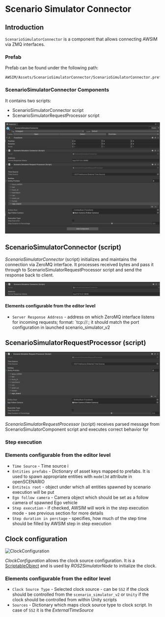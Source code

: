 # Scenario Simulator Connector

## Introduction
`ScenarioSimulatorConnector` is a component that allows connecting AWSIM via ZMQ interfaces.

### Prefab
Prefab can be found under the following path:

```
AWSIM/Assets/ScenarioSimulatorConnector/ScenarioSimulatorConnector.prefab
```

### ScenarioSimulatorConnector Components

It contains two scripts:
- ScenarioSimulatorConnector script
- ScenarioSimulatorRequestProcessor script

![ScenarioSimulatorConnectorPrefab](ScenarioSimulatorConnectorPrefab.png)

## ScenarioSimulatorConnector (script)

*ScenarioSimulatorConnector* (script) initializes and maintains the connection via ZeroMQ interface. It processes received bytes and pass it through to ScenarioSimulatorRequestProcessor script and send the response back to client.

![ScenarioSimulatorComponentScript](ScenarioSimulatorComponentScript.png)

#### Elements configurable from the editor level
- `Server Response Address` - address on which ZeroMQ interface listens for incoming requests; format: `tcp://<ip>:<port>; it should match the port configuration in launched scenario_simulator_v2
 
## ScenarioSimulatorRequestProcessor (script) 

![ScenarioSimulatorRequestProcessor](ScenarioSimulatorRequestProcessor.png)

*ScenarioSimulatorRequestProcessor* (script) receives parsed message from ScenarioSimulatorComponent script and executes correct behavior for 

### Step execution

### Elements configurable from the editor level

- `Time Source` - Time source i
- `Entities prefabs` - Dictionary of asset keys mapped to prefabs. It is used to spawn appropriate entities with `model3d` attribute in openSCENARIO
- `Entiteis root` - object under which all entities spawned by scenario execution will be put
- `Ego follow camera` - Camera object which should be set as a follow camera of spawned Ego vehicle
- `Step execution` - if checked, AWSIM will work in the step execution mode - see previous section for more details 
- `Step duration in perctage` - specifies, how much of the step time should be filled by AWSIM step in step execution 

## Clock configuration

![ClockConfiguration](ClockConfiguratino.png)

*ClockConfiguration* allows the clock source configuration. It is a [ScriptableObject](https://docs.unity3d.com/Manual/class-ScriptableObject.html) and is used by *ROS2SimulatorNode* to initialize the clock.

### Elements configurable from the editor level

- `Clock Source Type` - Selected clock source - can be `SS2` if the clock should be controlled from the `scenario_simulator_v2` or `Unity` if the clock should be controlled from within Unity scripts
- `Sources` - Dictionary which maps clock source type to clock script. In case of `SS2` it is the *ExternalTimeSource* 

